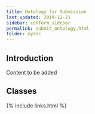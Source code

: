 ```yaml
---
title: Ontology for Submission
last_updated: 2019-12-21
sidebar: conform_sidebar
permalink: submit_ontology.html
folder: mydoc
---
```


## Introduction 

<font class='toBeAdded'>Content to be added</font>

## Classes



{% include links.html %}
